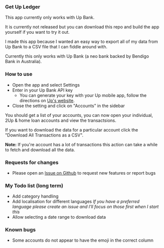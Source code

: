 ### Get Up Ledger 

This app currently only works with Up Bank.

It is currently not released but you can download this repo and build the app yourself if you want to try it out.

I made this app because I wanted an easy way to export all of my data from Up Bank to a CSV file that I can fiddle around with.

Currently this only works with Up Bank (a neo bank backed by Bendigo Bank in Australia).

### How to use
- Open the app and select Settings
- Enter in your Up Bank API key 
  - You can generate your key with your Up mobile app, follow the directions on [Up's website](https://api.up.com.au/getting_started).
- Close the setting and click on "Accounts" in the sidebar

You should get a list of your accounts, you can now open your individual, 2Up & home loan accounts and view the transactsions. 

If you want to download the data for a particular account click the "Download All Transactions as a CSV".

**Note:** If you're account has a lot of transactions this action can take a while to fetch and download all the data. 

### Requests for changes
- Please open an [Issue on Github](https://github.com/EmmaPuls/Get-Up-Ledger/issues) to request new features or report bugs

### My Todo list (long term)
- Add category handling
- Add localisation for different languages 
  *If you have a preferred language please create an issue and I'll focus on those first when I start this*
- Allow selecting a date range to download data

### Known bugs
- Some accounts do not appear to have the emoji in the correct column